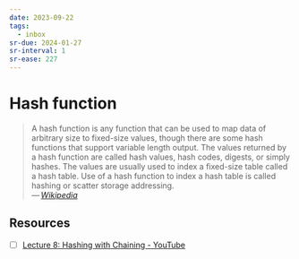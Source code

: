 ```yaml
---
date: 2023-09-22
tags:
  - inbox
sr-due: 2024-01-27
sr-interval: 1
sr-ease: 227
---
```


# Hash function

> A hash function is any function that can be used to map data of arbitrary size
> to fixed-size values, though there are some hash functions that support
> variable length output. The values returned by a hash function are called hash
> values, hash codes, digests, or simply hashes. The values are usually used to
> index a fixed-size table called a hash table. Use of a hash function to index
> a hash table is called hashing or scatter storage addressing.\
> — <cite>[Wikipedia](https://en.wikipedia.org/wiki/Hash_function)</cite>

## Resources

- [ ] [Lecture 8: Hashing with Chaining - YouTube](https://www.youtube.com/watch?v=0M_kIqhwbFo)
